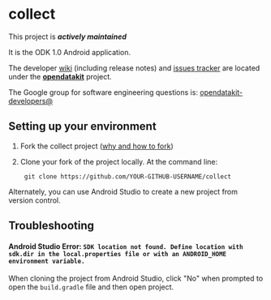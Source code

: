 # collect

This project is __*actively maintained*__

It is the ODK 1.0 Android application.

The developer [wiki](https://github.com/opendatakit/opendatakit/wiki) (including release notes) and
[issues tracker](https://github.com/opendatakit/opendatakit/issues) are located under
the [**opendatakit**](https://github.com/opendatakit/opendatakit) project.

The Google group for software engineering questions is: [opendatakit-developers@](https://groups.google.com/forum/#!forum/opendatakit-developers)

## Setting up your environment

1. Fork the collect project ([why and how to fork](https://help.github.com/articles/fork-a-repo/))

2. Clone your fork of the project locally. At the command line:

        git clone https://github.com/YOUR-GITHUB-USERNAME/collect

 Alternately, you can use Android Studio to create a new project from version control. 
 
## Troubleshooting
#### Android Studio Error: `SDK location not found. Define location with sdk.dir in the local.properties file or with an ANDROID_HOME environment variable.`
When cloning the project from Android Studio, click "No" when prompted to open the `build.gradle` file and then open project.
